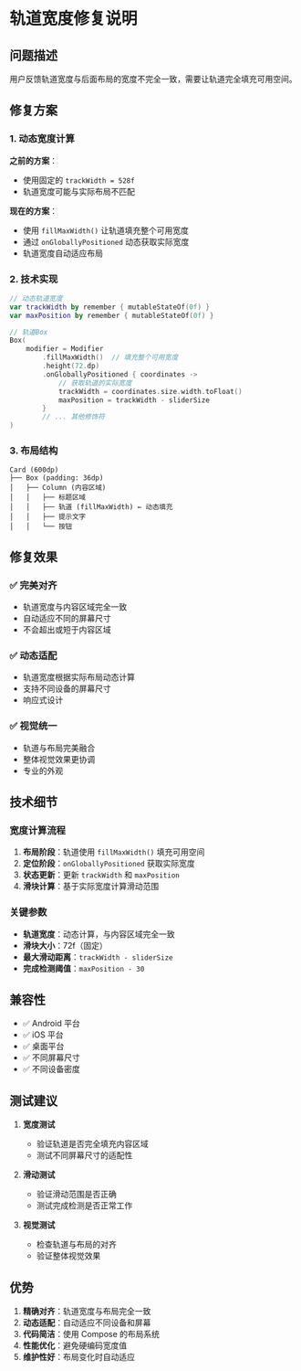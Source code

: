 # 轨道宽度修复说明

## 问题描述

用户反馈轨道宽度与后面布局的宽度不完全一致，需要让轨道完全填充可用空间。

## 修复方案

### 1. 动态宽度计算

**之前的方案**：
- 使用固定的 `trackWidth = 528f`
- 轨道宽度可能与实际布局不匹配

**现在的方案**：
- 使用 `fillMaxWidth()` 让轨道填充整个可用宽度
- 通过 `onGloballyPositioned` 动态获取实际宽度
- 轨道宽度自动适应布局

### 2. 技术实现

```kotlin
// 动态轨道宽度
var trackWidth by remember { mutableStateOf(0f) }
var maxPosition by remember { mutableStateOf(0f) }

// 轨道Box
Box(
    modifier = Modifier
        .fillMaxWidth()  // 填充整个可用宽度
        .height(72.dp)
        .onGloballyPositioned { coordinates ->
            // 获取轨道的实际宽度
            trackWidth = coordinates.size.width.toFloat()
            maxPosition = trackWidth - sliderSize
        }
        // ... 其他修饰符
)
```

### 3. 布局结构

```
Card (600dp)
├── Box (padding: 36dp)
│   ├── Column (内容区域)
│   │   ├── 标题区域
│   │   ├── 轨道 (fillMaxWidth) ← 动态填充
│   │   ├── 提示文字
│   │   └── 按钮
```

## 修复效果

### ✅ 完美对齐
- 轨道宽度与内容区域完全一致
- 自动适应不同的屏幕尺寸
- 不会超出或短于内容区域

### ✅ 动态适配
- 轨道宽度根据实际布局动态计算
- 支持不同设备的屏幕尺寸
- 响应式设计

### ✅ 视觉统一
- 轨道与布局完美融合
- 整体视觉效果更协调
- 专业的外观

## 技术细节

### 宽度计算流程
1. **布局阶段**：轨道使用 `fillMaxWidth()` 填充可用空间
2. **定位阶段**：`onGloballyPositioned` 获取实际宽度
3. **状态更新**：更新 `trackWidth` 和 `maxPosition`
4. **滑块计算**：基于实际宽度计算滑动范围

### 关键参数
- **轨道宽度**：动态计算，与内容区域完全一致
- **滑块大小**：72f（固定）
- **最大滑动距离**：`trackWidth - sliderSize`
- **完成检测阈值**：`maxPosition - 30`

## 兼容性

- ✅ Android 平台
- ✅ iOS 平台
- ✅ 桌面平台
- ✅ 不同屏幕尺寸
- ✅ 不同设备密度

## 测试建议

1. **宽度测试**
   - 验证轨道是否完全填充内容区域
   - 测试不同屏幕尺寸的适配性

2. **滑动测试**
   - 验证滑动范围是否正确
   - 测试完成检测是否正常工作

3. **视觉测试**
   - 检查轨道与布局的对齐
   - 验证整体视觉效果

## 优势

1. **精确对齐**：轨道宽度与布局完全一致
2. **动态适配**：自动适应不同设备和屏幕
3. **代码简洁**：使用 Compose 的布局系统
4. **性能优化**：避免硬编码宽度值
5. **维护性好**：布局变化时自动适应 